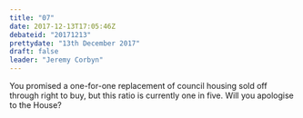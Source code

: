 ```yaml
---
title: "07"
date: 2017-12-13T17:05:46Z
debateid: "20171213"
prettydate: "13th December 2017"
draft: false
leader: "Jeremy Corbyn"
---
```


You promised a one-for-one replacement of council housing sold off through right to buy, but this ratio is currently one in five. Will you apologise to the House?
